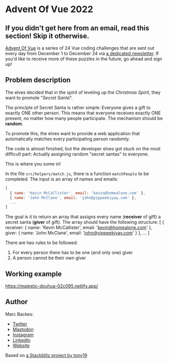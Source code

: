 # Advent Of Vue 2022

## If you didn't get here from an email, read this section! Skip it otherwise.

[Advent Of Vue](https://adventofvue.com) is a series of 24 Vue coding challenges that are sent out every day from December 1 to December 24 via [a dedicated newsletter](https://www.getrevue.co/profile/AdventOfVue). If you'd like to receive more of these puzzles in the future, go ahead and sign up!

## Problem description

The elves decided that in the spirit of leveling up the *Christmas Spirit*, they want to promote "*Secret Santa*".

The principle of Secret Santa is rather simple: Everyone gives a gift to exactly ONE other person. This means that everyone receives exactly ONE present, no matter how many people participate. The mechanism should be **random**.

To promote this, the elves want to provide a web application that automatically matches every participating person randomly.

The code is almost finished, but the developer elves got stuck on the most difficult part: Actually assigning random "secret santas" to everyone.

This is where you some in!

In the file `src/helpers/match.js`, there is a function `matchPeople` to be completed.
The input is an array of names and emails:
```js
[
  { name: 'Kevin McCallister', email: 'kevin@homealone.com' },
  { name: 'John McClane', email: 'john@yippeekiyay.com' },
  ...
]
```
The goal is it to return an array that assigns every name (**receiver** of gift) a secret santa (**giver** of gift). The array should have the following structure:
[
  { 
    receiver: { name: 'Kevin McCallister', email: 'kevin@homealone.com' },
    giver: { name: 'John McClane', email: 'john@yippeekiyay.com' }
  },
  ...
]

There are two rules to be followed:
 1. For every person there has to be one (and only one) giver
 2. A person cannot be their own giver


## Working example

https://majestic-douhua-02c095.netlify.app/

## Author

Marc Backes:

- [Twitter](https://twitter.com/themarcba)
- [Mastodon](https://vue.land/@marc)
- [Instagram](https://instagram.com/themarcba)
- [LinkedIn](https://linkedin.com/in/themarcba)
- [Website](https://marc.dev)


Based on [a Stackblitz project by tony19](https://stackblitz.com/edit/vue3-vite-starter)
